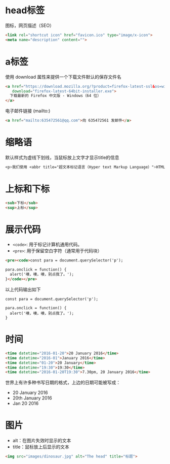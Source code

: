 # head标签

图标，网页描述（SEO）
```html
<link rel="shortcut icon" href="favicon.ico" type="image/x-icon">
<meta name="description" content="">
```

# a标签

使用 download 属性来提供一个下载文件默认的保存文件名

```html
<a href="https://download.mozilla.org/?product=firefox-latest-ssl&os=win64&lang=zh-CN"
   download="firefox-latest-64bit-installer.exe">
  下载最新的 Firefox 中文版 - Windows（64 位）
</a>
```

电子邮件链接 (mailto:)

```html
<a href="mailto:635472561@qq.com">向 635472561 发邮件</a>
```

# 缩略语

默认样式为虚线下划线，当鼠标放上文字才显示title的信息

```css
<p>我们使用 <abbr title="超文本标记语言（Hyper text Markup Language）">HTML</abbr> 来组织网页文档。</p>
```

# 上标和下标

```html
<sub>下标</sub>
<sup>上标</sup>
```

# 展示代码

- `<code>`: 用于标记计算机通用代码。
- `<pre>`: 用于保留空白字符（通常用于代码块）

```html
<pre><code>const para = document.querySelector('p');

para.onclick = function() {
  alert('噢，噢，噢，别点我了。');
}</code></pre>
```

以上代码输出如下

<pre><code>const para = document.querySelector('p');

para.onclick = function() {
  alert('噢，噢，噢，别点我了。');
}</code></pre>

# 时间

```html
<time datetime="2016-01-20">20 January 2016</time>
<time datetime="2016-01">January 2016</time>
<time datetime="01-20">20 January</time>
<time datetime="19:30">19:30</time>
<time datetime="2016-01-20T19:30">7.30pm, 20 January 2016</time>
```

世界上有许多种书写日期的格式，上边的日期可能被写成：

- 20 January 2016
- 20th January 2016
- Jan 20 2016

# 图片

- alt：在图片失效时显示的文本
- title：鼠标放上后显示的文本

```html
<img src="images/dinosaur.jpg" alt="The head" title="标题">
```


